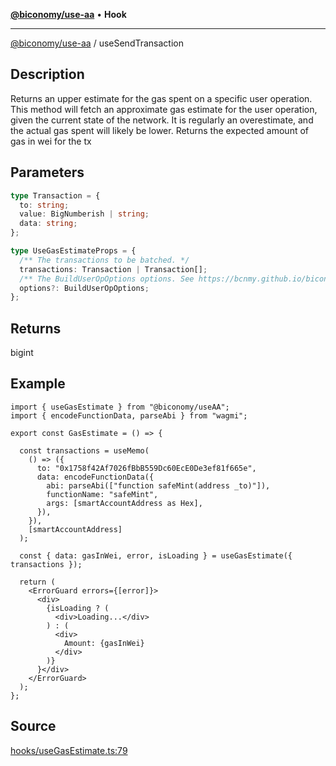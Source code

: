 [**@biconomy/use-aa**](./index.md) • **Hook**

---

[@biconomy/use-aa](./index.md) / useSendTransaction

## Description

Returns an upper estimate for the gas spent on a specific user operation. This method will fetch an approximate gas estimate for the user operation, given the current state of the network. It is regularly an overestimate, and the actual gas spent will likely be lower. Returns the expected amount of gas in wei for the tx

## Parameters

```ts
type Transaction = {
  to: string;
  value: BigNumberish | string;
  data: string;
};

type UseGasEstimateProps = {
  /** The transactions to be batched. */
  transactions: Transaction | Transaction[];
  /** The BuildUserOpOptions options. See https://bcnmy.github.io/biconomy-client-sdk/types/BuildUserOpOptions.html for further detail */
  options?: BuildUserOpOptions;
};
```

## Returns

bigint

## Example

```tsx
import { useGasEstimate } from "@biconomy/useAA";
import { encodeFunctionData, parseAbi } from "wagmi";

export const GasEstimate = () => {

  const transactions = useMemo(
    () => ({
      to: "0x1758f42Af7026fBbB559Dc60EcE0De3ef81f665e",
      data: encodeFunctionData({
        abi: parseAbi(["function safeMint(address _to)"]),
        functionName: "safeMint",
        args: [smartAccountAddress as Hex],
      }),
    }),
    [smartAccountAddress]
  );

  const { data: gasInWei, error, isLoading } = useGasEstimate({ transactions });

  return (
    <ErrorGuard errors={[error]}>
      <div>
        {isLoading ? (
          <div>Loading...</div>
        ) : (
          <div>
            Amount: {gasInWei}
          </div>
        )}
      }</div>
    </ErrorGuard>
  );
};
```

## Source

[hooks/useGasEstimate.ts:79](https://github.com/bcnmy/useAA/blob/main/src/hooks/useGasEstimate.ts)
